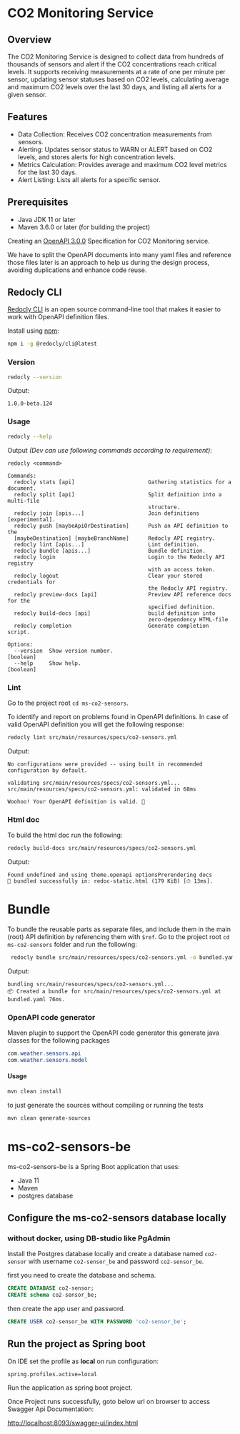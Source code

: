 # CO2 Monitoring Service
## Overview

The CO2 Monitoring Service is designed to collect data from hundreds of thousands of sensors and alert if the CO2 concentrations reach critical levels. It supports receiving measurements at a rate of one per minute per sensor, updating sensor statuses based on CO2 levels, calculating average and maximum CO2 levels over the last 30 days, and listing all alerts for a given sensor.

## Features

 - Data Collection: Receives CO2 concentration measurements from sensors.
 - Alerting: Updates sensor status to WARN or ALERT based on CO2 levels, and stores alerts for high concentration levels.
 - Metrics Calculation: Provides average and maximum CO2 level metrics for the last 30 days.
 - Alert Listing: Lists all alerts for a specific sensor.

## Prerequisites

 - Java JDK 11 or later
 - Maven 3.6.0 or later (for building the project)

Creating an [OpenAPI 3.0.0](https://spec.openapis.org/oas/v3.0.0) Specification for CO2 Monitoring service.

We have to split the OpenAPI documents into many yaml files and reference those files later is an approach to help us during the design process, avoiding duplications and enhance code reuse.

## Redocly CLI
[Redocly CLI](https://redocly.com/docs/cli/) is an open source command-line tool that makes it easier to work with OpenAPI definition files.

Install using [npm](https://docs.npmjs.com/about-npm/):

``` bash
npm i -g @redocly/cli@latest
```

### Version
``` bash
redocly --version
```
Output:
```
1.0.0-beta.124
```

### Usage
``` bash
redocly --help
```
Output *(Dev can use following commands according to requirement)*:
```
redocly <command>

Commands:
  redocly stats [api]                       Gathering statistics for a document.
  redocly split [api]                       Split definition into a multi-file
                                            structure.
  redocly join [apis...]                    Join definitions [experimental].
  redocly push [maybeApiOrDestination]      Push an API definition to the
  [maybeDestination] [maybeBranchName]      Redocly API registry.
  redocly lint [apis...]                    Lint definition.
  redocly bundle [apis...]                  Bundle definition.
  redocly login                             Login to the Redocly API registry
                                            with an access token.
  redocly logout                            Clear your stored credentials for
                                            the Redocly API registry.
  redocly preview-docs [api]                Preview API reference docs for the
                                            specified definition.
  redocly build-docs [api]                  build definition into
                                            zero-dependency HTML-file
  redocly completion                        Generate completion script.

Options:
  --version  Show version number.                                      [boolean]
  --help     Show help.                                                [boolean]
```

### Lint
Go to the project root `cd ms-co2-sensors`.

To identify and report on problems found in OpenAPI definitions. In case of valid OpenAPI definition you will get the following response:

``` bash
redocly lint src/main/resources/specs/co2-sensors.yml
```
Output:
```
No configurations were provided -- using built in recommended configuration by default.

validating src/main/resources/specs/co2-sensors.yml...
src/main/resources/specs/co2-sensors.yml: validated in 68ms

Woohoo! Your OpenAPI definition is valid. 🎉
```

### Html doc
To build the html doc run the following:

``` bash
redocly build-docs src/main/resources/specs/co2-sensors.yml
```
Output:
```
Found undefined and using theme.openapi optionsPrerendering docs
🎉 bundled successfully in: redoc-static.html (179 KiB) [⏱ 13ms].
```

# Bundle
To bundle the reusable parts as separate files, and include them in the main (root) API definition by referencing them with `$ref`. Go to the project root `cd ms-co2-sensors` folder and run the following:

``` bash
 redocly bundle src/main/resources/specs/co2-sensors.yml -o bundled.yaml
```
Output:
```
bundling src/main/resources/specs/co2-sensors.yml...
📦 Created a bundle for src/main/resources/specs/co2-sensors.yml at bundled.yaml 76ms.
```

### OpenAPI code generator
Maven plugin to support the OpenAPI code generator this generate java classes for the following packages

``` java
com.weather.sensors.api
com.weather.sensors.model
```

#### Usage

``` bash
mvn clean install
```

to just generate the sources without compiling or running the tests

``` bash
mvn clean generate-sources
```

# ms-co2-sensors-be

ms-co2-sensors-be is a Spring Boot application that uses:
* Java 11
* Maven
* postgres database

## Configure the ms-co2-sensors database locally
### without docker, using DB-studio like PgAdmin
Install the Postgres database locally and create a database named `co2-sensor` with username `co2-sensor_be` and password `co2-sensor_be`.

first you need to create the database and schema.
```sql
CREATE DATABASE co2-sensor;
CREATE schema co2-sensor_be;
```

then create the app user and password.
```sql
CREATE USER co2-sensor_be WITH PASSWORD 'co2-sensor_be';
```

## Run the project as Spring boot
On IDE set the profile as **local** on run configuration:
``` 
spring.profiles.active=local
```
Run the application as spring boot project.

Once Project runs successfully, goto below url on browser to access Swagger Api Documentation:

[http://localhost:8093/swagger-ui/index.html](http://localhost:8093/swagger-ui/index.html)